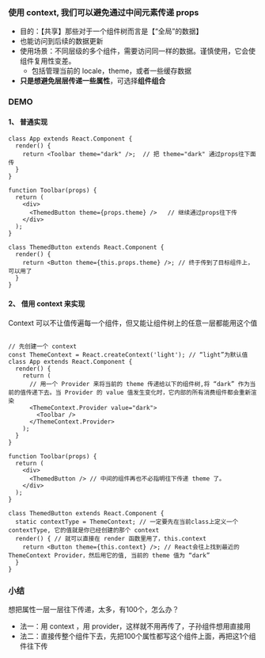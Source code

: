 ### 使用 context, 我们可以避免通过中间元素传递 props

- 目的：【共享】那些对于一个组件树而言是【“全局”的数据】
- 也能访问到后续的数据更新
- 使用场景：不同层级的多个组件，需要访问同一样的数据。谨慎使用，它会使组件复用性变差。
  - 包括管理当前的 locale，theme，或者一些缓存数据
- **只是想避免层层传递一些属性**，可选择**组件组合**

### DEMO

#### 1、 普通实现

```JS
class App extends React.Component {
  render() {
    return <Toolbar theme="dark" />;  // 把 theme="dark" 通过props往下面传
  }
}

function Toolbar(props) {
  return (
    <div>
      <ThemedButton theme={props.theme} />   // 继续通过props往下传
    </div>
  );
}

class ThemedButton extends React.Component {
  render() {
    return <Button theme={this.props.theme} />; // 终于传到了目标组件上，可以用了
  }
}
```

#### 2、 借用 context 来实现

Context 可以不让值传遍每一个组件，但又能让组件树上的任意一层都能用这个值

```JS

// 先创建一个 context
const ThemeContext = React.createContext('light'); // “light”为默认值
class App extends React.Component {
  render() {
    return (
      // 用一个 Provider 来将当前的 theme 传递给以下的组件树,将 “dark” 作为当前的值传递下去。当 Provider 的 value 值发生变化时，它内部的所有消费组件都会重新渲染
      <ThemeContext.Provider value="dark"> 
        <Toolbar />
      </ThemeContext.Provider>
    );
  }
}

function Toolbar(props) {
  return (
    <div>
      <ThemedButton /> // 中间的组件再也不必指明往下传递 theme 了。
    </div>
  );
}

class ThemedButton extends React.Component {
  static contextType = ThemeContext; // 一定要先在当前class上定义一个contextType, 它的值就是你已经创建的那个 context
  render() { // 就可以直接在 render 函数里用了，this.context
    return <Button theme={this.context} />; // React会往上找到最近的 ThemeContext Provider，然后用它的值, 当前的 theme 值为 “dark”
  }
}
```



### 小结

想把属性一层一层往下传递，太多，有100个，怎么办？

- 法一：用 context ，用 provider，这样就不用再传了，子孙组件想用直接用
- 法二：直接传整个组件下去，先把100个属性都写这个组件上面，再把这1个组件往下传